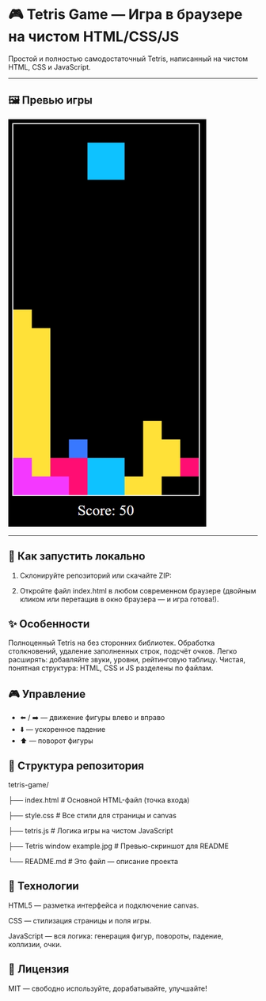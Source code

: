# 🎮 Tetris Game — Игра в браузере на чистом HTML/CSS/JS

Простой и полностью самодостаточный Tetris, написанный на чистом HTML, CSS и JavaScript.  

---

## 🖼️ Превью игры

![Tetris Window Example](Tetris%20window%20example.jpg)

---

## 🚀 Как запустить локально

1. Склонируйте репозиторий или скачайте ZIP:
   
2. Откройте файл index.html в любом современном браузере (двойным кликом или перетащив в окно браузера — и игра готова!).

## ✨ Особенности
Полноценный Tetris на <canvas> без сторонних библиотек.
Обработка столкновений, удаление заполненных строк, подсчёт очков.
Легко расширять: добавляйте звуки, уровни, рейтинговую таблицу.
Чистая, понятная структура: HTML, CSS и JS разделены по файлам.
  
## 🎮 Управление

- ⬅️ / ➡️ — движение фигуры влево и вправо  
- ⬇️ — ускоренное падение  
- ⬆️ — поворот фигуры  

## 📁 Структура репозитория

tetris-game/

├── index.html               # Основной HTML-файл (точка входа)

├── style.css                # Все стили для страницы и canvas

├── tetris.js                 # Логика игры на чистом JavaScript

├── Tetris window example.jpg # Превью-скриншот для README

└── README.md                # Это файл — описание проекта

## 🔧 Технологии
HTML5 — разметка интерфейса и подключение canvas.

CSS — стилизация страницы и поля игры.

JavaScript — вся логика: генерация фигур, повороты, падение, коллизии, очки.

## 📜 Лицензия

MIT — свободно используйте, дорабатывайте, улучшайте!
